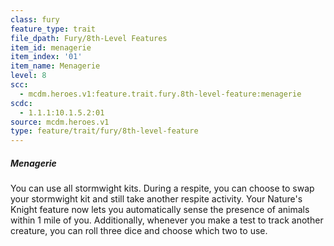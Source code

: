 ```yaml
---
class: fury
feature_type: trait
file_dpath: Fury/8th-Level Features
item_id: menagerie
item_index: '01'
item_name: Menagerie
level: 8
scc:
  - mcdm.heroes.v1:feature.trait.fury.8th-level-feature:menagerie
scdc:
  - 1.1.1:10.1.5.2:01
source: mcdm.heroes.v1
type: feature/trait/fury/8th-level-feature
---
```


##### Menagerie

You can use all stormwight kits. During a respite, you can choose to swap your stormwight kit and still take another respite activity. Your Nature's Knight feature now lets you automatically sense the presence of animals within 1 mile of you. Additionally, whenever you make a test to track another creature, you can roll three dice and choose which two to use.
